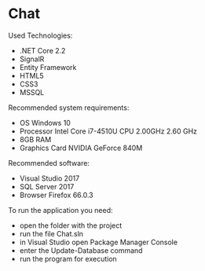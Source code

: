 Chat
=====================================================

Used Technologies:

 - .NET Core 2.2
 - SignalR
 - Entity Framework
 - HTML5
 - CSS3
 - MSSQL
 
Recommended system requirements:

 - OS Windows 10
 - Processor Intel Core i7-4510U CPU 2.00GHz 2.60 GHz
 - 8GB RAM
 - Graphics Card NVIDIA GeForce 840M

Recommended software:

 - Visual Studio 2017
 - SQL Server 2017
 - Browser Firefox 66.0.3

To run the application you need:

  - open the folder with the project
  - run the file Chat.sln
  - in Visual Studio open Package Manager Console
  - enter the Update-Database command
  - run the program for execution